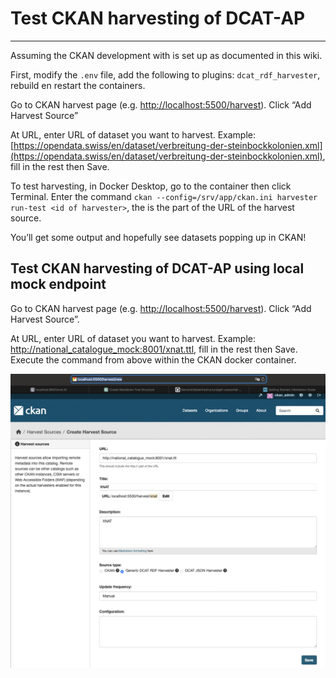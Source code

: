 # Test CKAN harvesting of DCAT-AP

* * *

Assuming the CKAN development with is set up as documented in this wiki.

First, modify the `.env` file, add the following to plugins: `dcat_rdf_harvester`, rebuild en restart the containers.

Go to CKAN harvest page (e.g. [http://localhost:5500/harvest](http://localhost:5500/harvest)). Click “Add Harvest Source”

At URL, enter URL of dataset you want to harvest. Example: [https://opendata.swiss/en/dataset/verbreitung-der-steinbockkolonien.xml](https://opendata.swiss/en/dataset/verbreitung-der-steinbockkolonien.xml), fill in the rest then Save.

To test harvesting, in Docker Desktop, go to the container then click Terminal. Enter the command `ckan --config=/srv/app/ckan.ini harvester run-test <id of harvester>`, the <id of harvester> is the part of the URL of the harvest source.

You’ll get some output and hopefully see datasets popping up in CKAN!

## Test CKAN harvesting of DCAT-AP using local mock endpoint 

Go to CKAN harvest page (e.g. [http://localhost:5500/harvest](http://localhost:5500/harvest)). Click “Add Harvest Source”. 

At URL, enter URL of dataset you want to harvest. Example: [http://national_catalogue_mock:8001/xnat.ttl](http://national_catalogue_mock:8001/xnat.ttl), fill in the rest then Save. Execute the command from above within the CKAN docker container. 

![Harvesting](../../../../../../../assets/images/harvester.png)